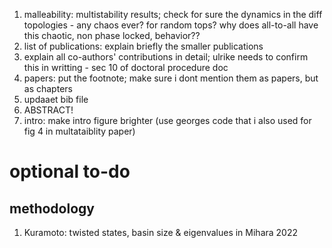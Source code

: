 1. malleability: multistability results; check for sure the dynamics in the diff topologies - any chaos ever? for random tops? why does all-to-all have this chaotic, non phase locked, behavior??
2. list of publications: explain briefly the smaller publications
3. explain all co-authors' contributions in detail; ulrike needs to confirm this in writting - sec 10 of doctoral procedure doc
3. papers: put the footnote; make sure i dont mention them as papers, but as chapters
4. updaaet bib file
6. ABSTRACT!
7. intro: make intro figure brighter (use georges code that i also used for fig 4 in multataiblity paper)


# optional to-do
## methodology
1. Kuramoto: twisted states, basin size & eigenvalues in Mihara 2022
